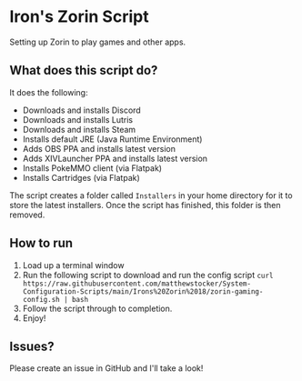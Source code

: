 # Iron's Zorin Script
Setting up Zorin to play games and other apps.

## What does this script do?

It does the following:

- Downloads and installs Discord
- Downloads and installs Lutris
- Downloads and installs Steam
- Installs default JRE (Java Runtime Environment)
- Adds OBS PPA and installs latest version
- Adds XIVLauncher PPA and installs latest version
- Installs PokeMMO client (via Flatpak)
- Installs Cartridges (via Flatpak)

The script creates a folder called `Installers` in your home directory for it to store the latest installers.  Once the script has finished, this folder is then removed.

## How to run
1. Load up a terminal window
2. Run the following script to download and run the config script
`curl https://raw.githubusercontent.com/matthewstocker/System-Configuration-Scripts/main/Irons%20Zorin%2018/zorin-gaming-config.sh | bash`
3. Follow the script through to completion.
4. Enjoy!

## Issues?
Please create an issue in GitHub and I'll take a look!
